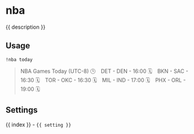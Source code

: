 # nba

<script setup>
import { settings as s } from "../../settings/nba.js"
const { description, ...settings } = s
</script>

{{ description }}

## Usage

`!nba today`

> NBA Games Today (UTC-8) 🕒 ⠀DET - DEN - 16:00 🗓 ⠀BKN - SAC - 16:30 🗓 ⠀TOR - OKC - 16:30 🗓 ⠀MIL - IND - 17:00 🗓 ⠀PHX - ORL - 19:00 🗓

## Settings
<div v-for="(setting, index) in settings">
{{ index }} - <code>{{ setting }}</code>
</div>
